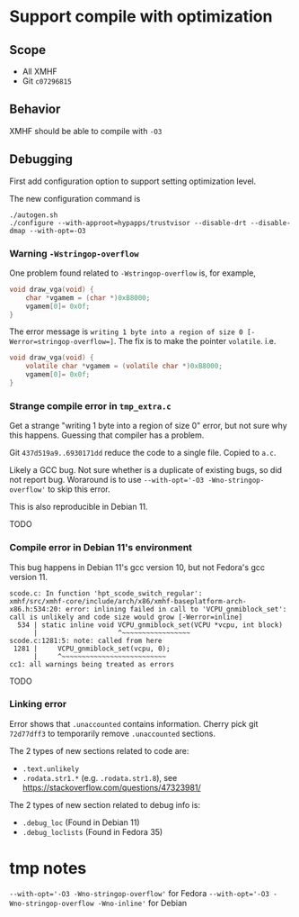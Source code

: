 # Support compile with optimization

## Scope
* All XMHF
* Git `c07296815`

## Behavior
XMHF should be able to compile with `-O3`

## Debugging

First add configuration option to support setting optimization level.

The new configuration command is
```
./autogen.sh
./configure --with-approot=hypapps/trustvisor --disable-drt --disable-dmap --with-opt=-O3
```

### Warning `-Wstringop-overflow`

One problem found related to `-Wstringop-overflow` is, for example,
```c
void draw_vga(void) {
	char *vgamem = (char *)0xB8000;
	vgamem[0]= 0x0f;
}
```

The error message is
`writing 1 byte into a region of size 0 [-Werror=stringop-overflow=]`. The fix
is to make the pointer `volatile`. i.e.
```c
void draw_vga(void) {
	volatile char *vgamem = (volatile char *)0xB8000;
	vgamem[0]= 0x0f;
}
```

### Strange compile error in `tmp_extra.c`

Get a strange "writing 1 byte into a region of size 0" error, but not sure why
this happens. Guessing that compiler has a problem.

Git `437d519a9..6930171dd` reduce the code to a single file. Copied to `a.c`.

Likely a GCC bug. Not sure whether is a duplicate of existing bugs, so did not
report bug. Woraround is to use `--with-opt='-O3 -Wno-stringop-overflow'` to
skip this error.

This is also reproducible in Debian 11.

TODO

### Compile error in Debian 11's environment

This bug happens in Debian 11's gcc version 10, but not Fedora's gcc version 11.
```
scode.c: In function 'hpt_scode_switch_regular':
xmhf/src/xmhf-core/include/arch/x86/xmhf-baseplatform-arch-x86.h:534:20: error: inlining failed in call to 'VCPU_gnmiblock_set': call is unlikely and code size would grow [-Werror=inline]
  534 | static inline void VCPU_gnmiblock_set(VCPU *vcpu, int block)
      |                    ^~~~~~~~~~~~~~~~~~
scode.c:1281:5: note: called from here
 1281 |     VCPU_gnmiblock_set(vcpu, 0);
      |     ^~~~~~~~~~~~~~~~~~~~~~~~~~~
cc1: all warnings being treated as errors
```

TODO

### Linking error

Error shows that `.unaccounted` contains information. Cherry pick git
`72d77dff3` to temporarily remove `.unaccounted` sections.

The 2 types of new sections related to code are:
* `.text.unlikely`
* `.rodata.str1.*` (e.g. `.rodata.str1.8`), see
  <https://stackoverflow.com/questions/47323981/>

The 2 types of new section related to debug info is:
* `.debug_loc` (Found in Debian 11)
* `.debug_loclists` (Found in Fedora 35)

# tmp notes

`--with-opt='-O3 -Wno-stringop-overflow'` for Fedora
`--with-opt='-O3 -Wno-stringop-overflow -Wno-inline'` for Debian

